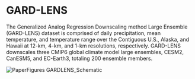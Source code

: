 # GARD-LENS

The Generalized Analog Regression Downscaling method Large Ensemble (GARD-LENS) dataset is comprised of daily precipitation, mean temperature, and temperature range over the Contiguous U.S., Alaska, and Hawaii at 12-km, 4-km, and 1-km resolutions, respectively. GARD-LENS downscales three CMIP6 global climate model large ensembles, CESM2, CanESM5, and EC-Earth3, totaling 200 ensemble members.

![PaperFigures GARDLENS_Schematic](https://github.com/samhartke/GARDLENS/assets/150614737/80a76dc1-eb9d-4d91-b0fa-1a278704c64b)

